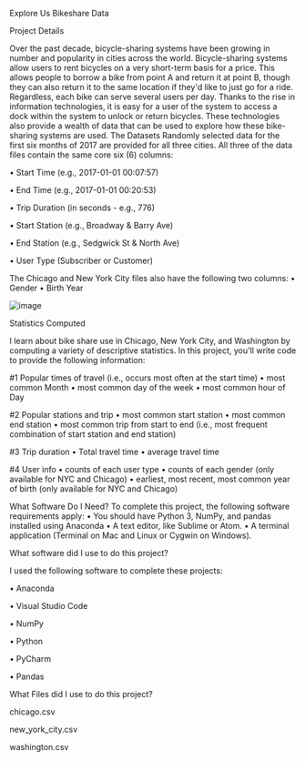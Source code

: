 Explore Us Bikeshare Data
 
Project Details

Over the past decade, bicycle-sharing systems have been growing in number and popularity in cities across the world. Bicycle-sharing systems allow users to rent bicycles on a very short-term basis for a price. This allows people to borrow a bike from point A and return it at point B, though they can also return it to the same location if they'd like to just go for a ride. Regardless, each bike can serve several users per day.
Thanks to the rise in information technologies, it is easy for a user of the system to access a dock within the system to unlock or return bicycles. These technologies also provide a wealth of data that can be used to explore how these bike-sharing systems are used.
The Datasets
Randomly selected data for the first six months of 2017 are provided for all three cities. All three of the data files contain the same core six (6) columns:


•	Start Time (e.g., 2017-01-01 00:07:57)

•	End Time (e.g., 2017-01-01 00:20:53)

•	Trip Duration (in seconds - e.g., 776)

•	Start Station (e.g., Broadway & Barry Ave)

•	End Station (e.g., Sedgwick St & North Ave)

•	User Type (Subscriber or Customer)

The Chicago and New York City files also have the following two columns:
•	Gender
•	Birth Year


 ![image](https://user-images.githubusercontent.com/108830669/179086278-22959b05-b5f0-407e-8e89-926916664331.png)
 

Statistics Computed



I learn about bike share use in Chicago, New York City, and Washington by computing a variety of descriptive statistics. In this project, you'll write code to provide the following information:


#1 Popular times of travel (i.e., occurs most often at the start time)
•	most common Month
•	most common day of the week
•	most common hour of Day

#2 Popular stations and trip
•	most common start station
•	most common end station
•	most common trip from start to end (i.e., most frequent combination of start station and end station)

#3 Trip duration
•	Total travel time
•	average travel time

#4 User info
•	counts of each user type
•	counts of each gender (only available for NYC and Chicago)
•	earliest, most recent, most common year of birth (only available for NYC and Chicago)


What Software Do I Need?
To complete this project, the following software requirements apply:
•	You should have Python 3, NumPy, and pandas installed using Anaconda
•	A text editor, like Sublime or Atom.
•	A terminal application (Terminal on Mac and Linux or Cygwin on Windows).

What software did I use to do this project?

I used the following software to complete these projects:

•	Anaconda

•	Visual Studio Code

•	NumPy 

•	Python

•	PyCharm

•	Pandas


What Files did I use to do this project?


chicago.csv

new_york_city.csv

washington.csv

